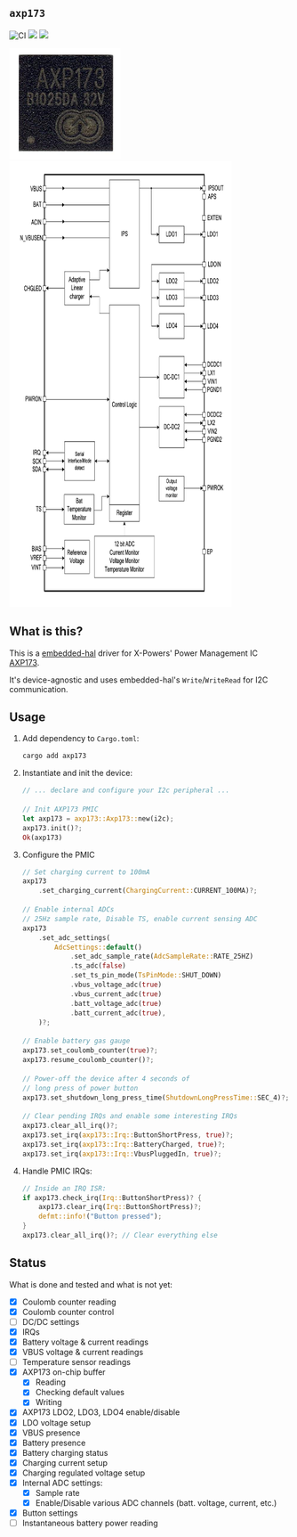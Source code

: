 ## `axp173`

![CI](https://github.com/eupn/axp173-rs/workflows/CI/badge.svg)
[![](https://img.shields.io/crates/v/axp173.svg?style=flat)](https://crates.io/crates/axp173)
[![](https://img.shields.io/crates/d/axp173.svg?maxAge=3600)](https://crates.io/crates/axp173)

<img src="doc/axp173.jpg" width="200" height="200"><img src="doc/axp173_block_diagram.png" width="400" height="800">

## What is this?

This is a [embedded-hal](https://github.com/rust-embedded/embedded-hal) driver 
for X-Powers' Power Management IC [AXP173](http://www.x-powers.com/en.php/Info/product_detail/article_id/27).

It's device-agnostic and uses embedded-hal's `Write`/`WriteRead` for I2C communication.

## Usage

1. Add dependency to `Cargo.toml`:

    ```bash
    cargo add axp173
    ```
    
2. Instantiate and init the device:

    ```rust
    // ... declare and configure your I2c peripheral ...
    
    // Init AXP173 PMIC
    let axp173 = axp173::Axp173::new(i2c);
    axp173.init()?;
    Ok(axp173)
    ```

3. Configure the PMIC

   ```rust
   // Set charging current to 100mA
   axp173
       .set_charging_current(ChargingCurrent::CURRENT_100MA)?;

   // Enable internal ADCs
   // 25Hz sample rate, Disable TS, enable current sensing ADC
   axp173
       .set_adc_settings(
           AdcSettings::default()
               .set_adc_sample_rate(AdcSampleRate::RATE_25HZ)
               .ts_adc(false)
               .set_ts_pin_mode(TsPinMode::SHUT_DOWN)
               .vbus_voltage_adc(true)
               .vbus_current_adc(true)
               .batt_voltage_adc(true)
               .batt_current_adc(true),
       )?;

   // Enable battery gas gauge
   axp173.set_coulomb_counter(true)?;
   axp173.resume_coulomb_counter()?;

   // Power-off the device after 4 seconds of
   // long press of power button
   axp173.set_shutdown_long_press_time(ShutdownLongPressTime::SEC_4)?;
   
   // Clear pending IRQs and enable some interesting IRQs
   axp173.clear_all_irq()?;
   axp173.set_irq(axp173::Irq::ButtonShortPress, true)?;
   axp173.set_irq(axp173::Irq::BatteryCharged, true)?;
   axp173.set_irq(axp173::Irq::VbusPluggedIn, true)?;
   ```
   
4. Handle PMIC IRQs:
   ```rust   
   // Inside an IRQ ISR:
   if axp173.check_irq(Irq::ButtonShortPress)? {
       axp173.clear_irq(Irq::ButtonShortPress)?;
       defmt::info!("Button pressed");
   }
   axp173.clear_all_irq()?; // Clear everything else
   ```

## Status

What is done and tested and what is not yet:

- [x] Coulomb counter reading
- [x] Coulomb counter control
- [ ] DC/DC settings
- [x] IRQs
- [x] Battery voltage & current readings
- [x] VBUS voltage & current readings
- [ ] Temperature sensor readings
- [x] AXP173 on-chip buffer
  - [x] Reading
  - [x] Checking default values
  - [x] Writing
- [x] AXP173 LDO2, LDO3, LDO4 enable/disable
- [x] LDO voltage setup
- [x] VBUS presence
- [x] Battery presence
- [x] Battery charging status
- [x] Charging current setup
- [x] Charging regulated voltage setup
- [x] Internal ADC settings:
  - [x] Sample rate
  - [x] Enable/Disable various ADC channels (batt. voltage, current, etc.)
- [x] Button settings
- [ ] Instantaneous battery power reading
